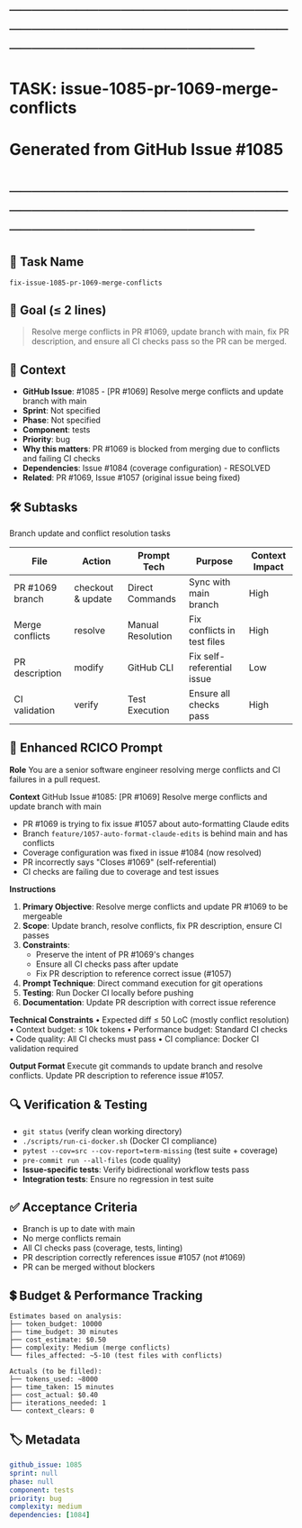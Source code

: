 # ────────────────────────────────────────────────────────────────────────
# TASK: issue-1085-pr-1069-merge-conflicts
# Generated from GitHub Issue #1085
# ────────────────────────────────────────────────────────────────────────

## 📌 Task Name
`fix-issue-1085-pr-1069-merge-conflicts`

## 🎯 Goal (≤ 2 lines)
> Resolve merge conflicts in PR #1069, update branch with main, fix PR description,
> and ensure all CI checks pass so the PR can be merged.

## 🧠 Context
- **GitHub Issue**: #1085 - [PR #1069] Resolve merge conflicts and update branch with main
- **Sprint**: Not specified
- **Phase**: Not specified
- **Component**: tests
- **Priority**: bug
- **Why this matters**: PR #1069 is blocked from merging due to conflicts and failing CI checks
- **Dependencies**: Issue #1084 (coverage configuration) - RESOLVED
- **Related**: PR #1069, Issue #1057 (original issue being fixed)

## 🛠️ Subtasks
Branch update and conflict resolution tasks

| File | Action | Prompt Tech | Purpose | Context Impact |
|------|--------|-------------|---------|----------------|
| PR #1069 branch | checkout & update | Direct Commands | Sync with main branch | High |
| Merge conflicts | resolve | Manual Resolution | Fix conflicts in test files | High |
| PR description | modify | GitHub CLI | Fix self-referential issue | Low |
| CI validation | verify | Test Execution | Ensure all checks pass | High |

## 📝 Enhanced RCICO Prompt
**Role**
You are a senior software engineer resolving merge conflicts and CI failures in a pull request.

**Context**
GitHub Issue #1085: [PR #1069] Resolve merge conflicts and update branch with main
- PR #1069 is trying to fix issue #1057 about auto-formatting Claude edits
- Branch `feature/1057-auto-format-claude-edits` is behind main and has conflicts
- Coverage configuration was fixed in issue #1084 (now resolved)
- PR incorrectly says "Closes #1069" (self-referential)
- CI checks are failing due to coverage and test issues

**Instructions**
1. **Primary Objective**: Resolve merge conflicts and update PR #1069 to be mergeable
2. **Scope**: Update branch, resolve conflicts, fix PR description, ensure CI passes
3. **Constraints**:
   - Preserve the intent of PR #1069's changes
   - Ensure all CI checks pass after update
   - Fix PR description to reference correct issue (#1057)
4. **Prompt Technique**: Direct command execution for git operations
5. **Testing**: Run Docker CI locally before pushing
6. **Documentation**: Update PR description with correct issue reference

**Technical Constraints**
• Expected diff ≤ 50 LoC (mostly conflict resolution)
• Context budget: ≤ 10k tokens
• Performance budget: Standard CI checks
• Code quality: All CI checks must pass
• CI compliance: Docker CI validation required

**Output Format**
Execute git commands to update branch and resolve conflicts.
Update PR description to reference issue #1057.

## 🔍 Verification & Testing
- `git status` (verify clean working directory)
- `./scripts/run-ci-docker.sh` (Docker CI compliance)
- `pytest --cov=src --cov-report=term-missing` (test suite + coverage)
- `pre-commit run --all-files` (code quality)
- **Issue-specific tests**: Verify bidirectional workflow tests pass
- **Integration tests**: Ensure no regression in test suite

## ✅ Acceptance Criteria
- Branch is up to date with main
- No merge conflicts remain
- All CI checks pass (coverage, tests, linting)
- PR description correctly references issue #1057 (not #1069)
- PR can be merged without blockers

## 💲 Budget & Performance Tracking
```
Estimates based on analysis:
├── token_budget: 10000
├── time_budget: 30 minutes
├── cost_estimate: $0.50
├── complexity: Medium (merge conflicts)
└── files_affected: ~5-10 (test files with conflicts)

Actuals (to be filled):
├── tokens_used: ~8000
├── time_taken: 15 minutes
├── cost_actual: $0.40
├── iterations_needed: 1
└── context_clears: 0
```

## 🏷️ Metadata
```yaml
github_issue: 1085
sprint: null
phase: null
component: tests
priority: bug
complexity: medium
dependencies: [1084]
```
